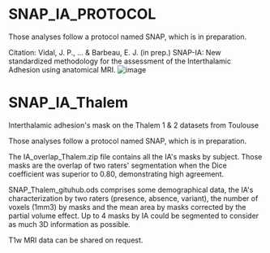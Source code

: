 # SNAP_IA_PROTOCOL
Those analyses follow a protocol named SNAP, which is in preparation.

Citation: Vidal, J. P., ... & Barbeau, E. J. (in prep.) SNAP-IA: New standardized methodology for the assessment of the Interthalamic Adhesion using anatomical MRI.
![image](https://github.com/user-attachments/assets/efd2737d-d364-465e-80fd-dbe729bcd5e1)

# SNAP_IA_Thalem
Interthalamic adhesion's mask on the Thalem 1 &amp; 2 datasets from Toulouse

Those analyses follow a protocol named SNAP, which is in preparation.

The IA_overlap_Thalem.zip file contains all the IA's masks by subject. Those masks are the overlap of two raters' segmentation when the Dice coefficient was superior to 0.80, demonstrating high agreement.

SNAP_Thalem_gituhub.ods comprises some demographical data, the IA's characterization by two raters (presence, absence, variant), the number of voxels (1mm3) by masks and the mean area by masks corrected by the partial volume effect. Up to 4 masks by IA could be segmented to consider as much 3D information as possible. 

T1w MRI data can be shared on request. 
